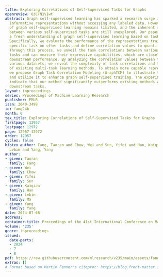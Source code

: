 ```yaml
---
title: Exploring Correlations of Self-Supervised Tasks for Graphs
openreview: O3CFN1VIwt
abstract: Graph self-supervised learning has sparked a research surge in training
  informative representations without accessing any labeled data. However, our understanding
  of graph self-supervised learning remains limited, and the inherent relationships
  between various self-supervised tasks are still unexplored. Our paper aims to provide
  a fresh understanding of graph self-supervised learning based on task correlations.
  Specifically, we evaluate the performance of the representations trained by one
  specific task on other tasks and define correlation values to quantify task correlations.
  Through this process, we unveil the task correlations between various self-supervised
  tasks and can measure their expressive capabilities, which are closely related to
  downstream performance. By analyzing the correlation values between tasks across
  various datasets, we reveal the complexity of task correlations and the limitations
  of existing multi-task learning methods. To obtain more capable representations,
  we propose Graph Task Correlation Modeling (GraphTCM) to illustrate the task correlations
  and utilize it to enhance graph self-supervised training. The experimental results
  indicate that our method significantly outperforms existing methods across various
  downstream tasks.
layout: inproceedings
series: Proceedings of Machine Learning Research
publisher: PMLR
issn: 2640-3498
id: fang24b
month: 0
tex_title: Exploring Correlations of Self-Supervised Tasks for Graphs
firstpage: 12957
lastpage: 12972
page: 12957-12972
order: 12957
cycles: false
bibtex_author: Fang, Taoran and Chow, Wei and Sun, Yifei and Han, Kaiqiao and Ma,
  Lvbin and Yang, Yang
author:
- given: Taoran
  family: Fang
- given: Wei
  family: Chow
- given: Yifei
  family: Sun
- given: Kaiqiao
  family: Han
- given: Lvbin
  family: Ma
- given: Yang
  family: Yang
date: 2024-07-08
address:
container-title: Proceedings of the 41st International Conference on Machine Learning
volume: '235'
genre: inproceedings
issued:
  date-parts:
  - 2024
  - 7
  - 8
pdf: https://raw.githubusercontent.com/mlresearch/v235/main/assets/fang24b/fang24b.pdf
extras: []
# Format based on Martin Fenner's citeproc: https://blog.front-matter.io/posts/citeproc-yaml-for-bibliographies/
---
```

